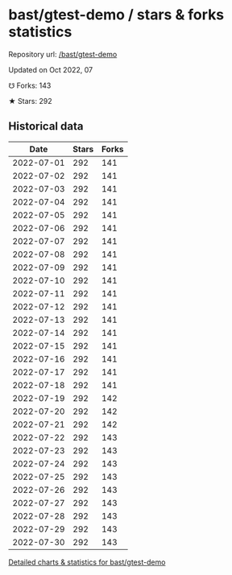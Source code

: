 # bast/gtest-demo / stars & forks statistics

Repository url: [/bast/gtest-demo](https://github.com/bast/gtest-demo)

Updated on Oct 2022, 07

☋ Forks: 143

★ Stars: 292

## Historical data
| Date | Stars | Forks |
|------|-------|-------|
| 2022-07-01 | 292 | 141 | 
| 2022-07-02 | 292 | 141 | 
| 2022-07-03 | 292 | 141 | 
| 2022-07-04 | 292 | 141 | 
| 2022-07-05 | 292 | 141 | 
| 2022-07-06 | 292 | 141 | 
| 2022-07-07 | 292 | 141 | 
| 2022-07-08 | 292 | 141 | 
| 2022-07-09 | 292 | 141 | 
| 2022-07-10 | 292 | 141 | 
| 2022-07-11 | 292 | 141 | 
| 2022-07-12 | 292 | 141 | 
| 2022-07-13 | 292 | 141 | 
| 2022-07-14 | 292 | 141 | 
| 2022-07-15 | 292 | 141 | 
| 2022-07-16 | 292 | 141 | 
| 2022-07-17 | 292 | 141 | 
| 2022-07-18 | 292 | 141 | 
| 2022-07-19 | 292 | 142 | 
| 2022-07-20 | 292 | 142 | 
| 2022-07-21 | 292 | 142 | 
| 2022-07-22 | 292 | 143 | 
| 2022-07-23 | 292 | 143 | 
| 2022-07-24 | 292 | 143 | 
| 2022-07-25 | 292 | 143 | 
| 2022-07-26 | 292 | 143 | 
| 2022-07-27 | 292 | 143 | 
| 2022-07-28 | 292 | 143 | 
| 2022-07-29 | 292 | 143 | 
| 2022-07-30 | 292 | 143 | 


[Detailed charts & statistics for bast/gtest-demo](https://reviewgithub.com/rep/bast/gtest-demo)
